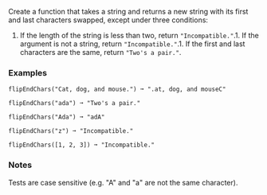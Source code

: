 
Create a function that takes a string and returns a new string with its first and last characters swapped, except under three conditions:
1. If the length of the string is less than two, return `"Incompatible."`.1. If the argument is not a string, return `"Incompatible."`.1. If the first and last characters are the same, return `"Two's a pair."`.
### Examples

```
flipEndChars("Cat, dog, and mouse.") ➞ ".at, dog, and mouseC"

flipEndChars("ada") ➞ "Two's a pair."

flipEndChars("Ada") ➞ "adA"

flipEndChars("z") ➞ "Incompatible."

flipEndChars([1, 2, 3]) ➞ "Incompatible."
```

### Notes

Tests are case sensitive (e.g. "A" and "a" are not the same character).

